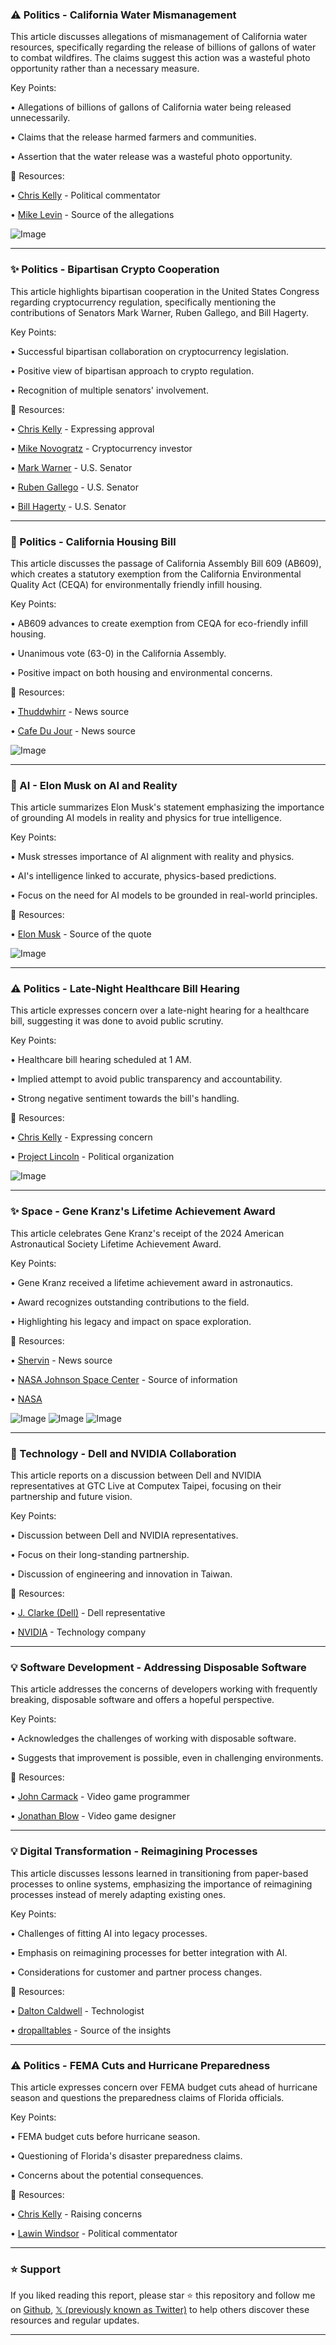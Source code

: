 ### ⚠️ Politics - California Water Mismanagement

This article discusses allegations of mismanagement of California water resources, specifically regarding the release of billions of gallons of water to combat wildfires.  The claims suggest this action was a wasteful photo opportunity rather than a necessary measure.

Key Points:

• Allegations of billions of gallons of California water being released unnecessarily.

• Claims that the release harmed farmers and communities.

• Assertion that the water release was a wasteful photo opportunity.


🔗 Resources:

• [Chris Kelly](https://x.com/thatchriskelly) - Political commentator

• [Mike Levin](https://x.com/MikeLevin) -  Source of the allegations

![Image](https://pbs.twimg.com/amplify_video_thumb/1924612382309199872/img/8EF5fYuz0LjQis0_.jpg)


---

### ✨ Politics - Bipartisan Crypto Cooperation

This article highlights bipartisan cooperation in the United States Congress regarding cryptocurrency regulation, specifically mentioning the contributions of Senators Mark Warner, Ruben Gallego, and Bill Hagerty.

Key Points:

• Successful bipartisan collaboration on cryptocurrency legislation.

•  Positive view of bipartisan approach to crypto regulation.

•  Recognition of  multiple senators' involvement.


🔗 Resources:

• [Chris Kelly](https://x.com/thatchriskelly) -  Expressing approval

• [Mike Novogratz](https://x.com/novogratz) -  Cryptocurrency investor

• [Mark Warner](https://x.com/MarkWarner) - U.S. Senator

• [Ruben Gallego](https://x.com/RubenGallego) - U.S. Senator

• [Bill Hagerty](https://x.com/SenatorHagerty) - U.S. Senator



---

### 🚀  Politics - California Housing Bill

This article discusses the passage of California Assembly Bill 609 (AB609), which creates a statutory exemption from the California Environmental Quality Act (CEQA) for environmentally friendly infill housing.

Key Points:

• AB609 advances to create exemption from CEQA for eco-friendly infill housing.

• Unanimous vote (63-0) in the California Assembly.

• Positive impact on both housing and environmental concerns.


🔗 Resources:

• [Thuddwhirr](https://x.com/thuddwhirr) - News source

• [Cafe Du Jour](https://x.com/cafedujord) -  News source

![Image](https://pbs.twimg.com/media/GrWZkSCaYAArIEA?format=jpg&name=small)


---

### 🤖 AI - Elon Musk on AI and Reality

This article summarizes Elon Musk's statement emphasizing the importance of grounding AI models in reality and physics for true intelligence.

Key Points:

•  Musk stresses importance of AI alignment with reality and physics.

•  AI's intelligence linked to accurate, physics-based predictions.


•  Focus on the need for AI models to be grounded in real-world principles.

🔗 Resources:

• [Elon Musk](https://x.com/elonmusk) -  Source of the quote

![Image](https://pbs.twimg.com/amplify_video_thumb/1924560833482551296/img/Atp003Zbf3rBC2vk.jpg)


---

### ⚠️ Politics - Late-Night Healthcare Bill Hearing

This article expresses concern over a late-night hearing for a healthcare bill, suggesting it was done to avoid public scrutiny.

Key Points:

•  Healthcare bill hearing scheduled at 1 AM.

•  Implied attempt to avoid public transparency and accountability.

•  Strong negative sentiment towards the bill's handling.


🔗 Resources:

• [Chris Kelly](https://x.com/thatchriskelly) -  Expressing concern

• [Project Lincoln](https://x.com/ProjectLincoln) -  Political organization

![Image](https://pbs.twimg.com/media/GrWJTKYWgAAfxgD?format=jpg&name=medium)


---

### ✨  Space - Gene Kranz's Lifetime Achievement Award

This article celebrates Gene Kranz's receipt of the 2024 American Astronautical Society Lifetime Achievement Award.

Key Points:

• Gene Kranz received a lifetime achievement award in astronautics.

•  Award recognizes outstanding contributions to the field.

•   Highlighting his legacy and impact on space exploration.


🔗 Resources:

• [Shervin](https://x.com/shervin) - News source

• [NASA Johnson Space Center](https://x.com/NASA_Johnson) - Source of information

• [NASA](https://x.com/NASA)


![Image](https://pbs.twimg.com/media/GrV57bnWMAApmLg?format=jpg&name=small)
![Image](https://pbs.twimg.com/media/GrV5KP3WwAEvAze?format=jpg&name=360x360)
![Image](https://pbs.twimg.com/media/GrV5LswWEAAPU4B?format=jpg&name=360x360)


---

### 🤖 Technology - Dell and NVIDIA Collaboration

This article reports on a discussion between Dell and NVIDIA representatives at GTC Live at Computex Taipei, focusing on their partnership and future vision.

Key Points:

•  Discussion between Dell and NVIDIA representatives.

•  Focus on their long-standing partnership.

•  Discussion of engineering and innovation in Taiwan.


🔗 Resources:

• [J. Clarke (Dell)](https://x.com/JClarkeatDell) -  Dell representative

• [NVIDIA](https://x.com/nvidia) -  Technology company


---

### 💡 Software Development - Addressing Disposable Software

This article addresses the concerns of developers working with frequently breaking, disposable software and offers a hopeful perspective.

Key Points:


• Acknowledges the challenges of working with disposable software.

•  Suggests that improvement is possible, even in challenging environments.


🔗 Resources:

• [John Carmack](https://x.com/ID_AA_Carmack) -  Video game programmer

• [Jonathan Blow](https://x.com/Jonathan_Blow) - Video game designer



---

### 💡 Digital Transformation - Reimagining Processes

This article discusses lessons learned in transitioning from paper-based processes to online systems, emphasizing the importance of reimagining processes instead of merely adapting existing ones.


Key Points:

•  Challenges of fitting AI into legacy processes.

•  Emphasis on reimagining processes for better integration with AI.


•  Considerations for customer and partner process changes.

🔗 Resources:

• [Dalton Caldwell](https://x.com/daltonc) -  Technologist

• [dropalltables](https://x.com/dropalltables) -  Source of the insights


---

### ⚠️ Politics - FEMA Cuts and Hurricane Preparedness

This article expresses concern over FEMA budget cuts ahead of hurricane season and questions the preparedness claims of Florida officials.

Key Points:

•  FEMA budget cuts before hurricane season.

•  Questioning of Florida's disaster preparedness claims.

•  Concerns about the potential consequences.


🔗 Resources:

• [Chris Kelly](https://x.com/thatchriskelly) -  Raising concerns

• [Lawin Windsor](https://x.com/lawindsor) - Political commentator


---

### ⭐️ Support

If you liked reading this report, please star ⭐️ this repository and follow me on [Github](https://github.com/Drix10), [𝕏 (previously known as Twitter)](https://x.com/DRIX_10_) to help others discover these resources and regular updates.

---